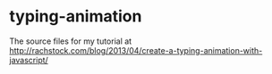 typing-animation
================

The source files for my tutorial at http://rachstock.com/blog/2013/04/create-a-typing-animation-with-javascript/
